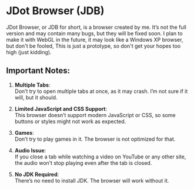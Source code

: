 # JDot Browser (JDB)

JDot Browser, or JDB for short, is a browser created by me. It’s not the full version and may contain many bugs, but they will be fixed soon. I plan to make it with WebGL in the future, it may look like a Windows XP browser, but don't be fooled, This is just a prototype, so don't get your hopes too high (just kidding).

## Important Notes:

1. **Multiple Tabs**:  
   Don’t try to open multiple tabs at once, as it may crash. I’m not sure if it will, but it should.

2. **Limited JavaScript and CSS Support**:  
   This browser doesn’t support modern JavaScript or CSS, so some buttons or styles might not work as expected.

3. **Games**:  
   Don’t try to play games in it. The browser is not optimized for that.

4. **Audio Issue**:  
   If you close a tab while watching a video on YouTube or any other site, the audio won’t stop playing even after the tab is closed.

5. **No JDK Required**:  
   There’s no need to install JDK. The browser will work without it.
